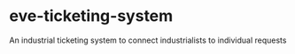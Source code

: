 # eve-ticketing-system
An industrial ticketing system to connect industrialists to individual requests
